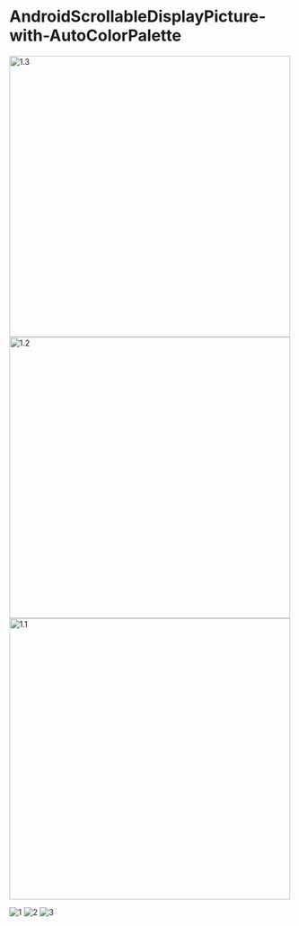 # AndroidScrollableDisplayPicture-with-AutoColorPalette

<img src="http://i.imgur.com/HHjnsLB.png" alt="1.3" width="500">
<img src="http://i.imgur.com/5h2xl68.png" alt="1.2" width="500">
<img src="http://i.imgur.com/KzgPRfO.png" alt="1.1" width="500">


![1](http://i.imgur.com/ikODJfN.png)
![2](http://i.imgur.com/HW37Mxq.png)
![3](http://i.imgur.com/E38T22H.png)

